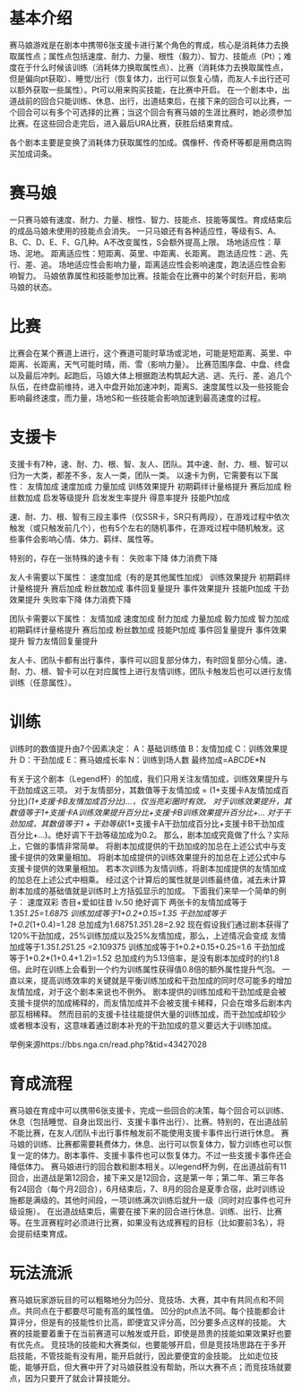 # 基本介绍
赛马娘游戏是在剧本中携带6张支援卡进行某个角色的育成，核心是消耗体力去换取属性点；属性点包括速度、耐力、力量、根性（毅力）、智力、技能点（Pt）；难度在于什么时候该训练（消耗体力换取属性点）、比赛（消耗体力去换取属性点，但是偏向pt获取）、睡觉/出行（恢复体力，出行可以恢复心情，而友人卡出行还可以额外获取一些属性）。Pt可以用来购买技能，在比赛中开启。
在一个剧本中，出道战前的回合只能训练、休息、出行，出道结束后，在接下来的回合可以比赛，一个回合可以有多个可选择的比赛；当这个回合有赛马娘的生涯比赛时，她必须参加比赛。在这些回合走完后，进入最后URA比赛，获胜后结束育成。

各个剧本主要是变换了消耗体力获取属性的加成。偶像杯、传奇杯等都是用商店购买加成词条。

# 赛马娘
一只赛马娘有速度、耐力、力量、根性、智力、技能点、技能等属性。育成结束后的成品马娘未使用的技能点会消失。
一只马娘还有各种适应性，等级有S、A、B、C、D、E、F、G几种。A不改变属性，S会额外提高上限。
场地适应性：草场、泥地。
距离适应性：短距离、英里、中距离、长距离。
跑法适应性：逃、先行、差、追。
场地适应性会影响力量，距离适应性会影响速度，跑法适应性会影响智力。
马娘依靠属性和技能参加比赛。技能会在比赛中的某个时刻开启，影响马娘的状态。

# 比赛
比赛会在某个赛道上进行，这个赛道可能时草场或泥地，可能是短距离、英里、中距离、长距离，天气可能时晴，雨、雪（影响力量）。
比赛范围序盘、中盘、终盘以及最后冲刺。起跑后，马娘大体上根据跑法构筑起大逃、逃、先行、差、追几个队伍，在终盘前维持，进入中盘开始加速冲刺，距离S、速度属性以及一些技能会影响最终速度，而力量，场地S和一些技能会影响加速到最高速度的过程。

# 支援卡
支援卡有7种，速、耐、力、根、智、友人、团队。其中速、耐、力、根、智可以归为一大类，都差不多，友人一类，团队一类。
以速卡为例，它需要有以下属性：
友情加成
速度加成
力量加成
训练效果提升
初期羁绊计量格提升
赛后加成
粉丝数加成
启发等级提升
启发发生率提升
得意率提升
技能Pt加成

速、耐、力、根、智有三段主事件（仅SSR卡，SR只有两段），在游戏过程中依次触发（或只触发前几个），也有5个左右的随机事件，在游戏过程中随机触发。这些事件会影响心情、体力、羁绊、属性等。

特别的，存在一张特殊的速卡有：
失败率下降
体力消费下降

友人卡需要以下属性：
速度加成（有的是其他属性加成）
训练效果提升
初期羁绊计量格提升
赛后加成
粉丝数加成
事件回复量提升
事件效果提升
技能Pt加成
干劲效果提升
失败率下降
体力消费下降

团队卡需要以下属性：
友情加成
速度加成
耐力加成
力量加成
毅力加成
智力加成
初期羁绊计量格提升
赛后加成
粉丝数加成
技能Pt加成
事件回复量提升
事件效果提升
智力友情回复量提升

友人卡、团队卡都有出行事件，事件可以回复部分体力，有时回复部分心情。速、耐、力、根、智卡可以在对应属性上进行友情训练，团队卡触发后也可以进行友情训练（任意属性）。

# 训练
训练时的数值提升由7个因素决定：
A：基础训练值
B：友情加成
C：训练效果提升
D：干劲加成
E：赛马娘成长率
N：训练到场人数
最终加成=A*B*C*D*E*N

有关于这个剧本（Legend杯）的加成，我们只用关注友情加成，训练效果提升与干劲加成这三项。
对于友情部分，其数值等于友情加成 = (1+支援卡A友情加成百分比)*(1+支援卡B友情加成百分比)…，仅当亮彩圈时有效。
对于训练效果提升，其数值等于1+支援卡A训练效果提升百分比+支援卡B训练效果提升百分比+...
对于干劲加成，其数值等于1 + 干劲等级*(1+支援卡A干劲加成百分比+支援卡B干劲加成百分比+...)。绝好调下干劲等级加成为0.2。
那么，剧本加成究竟做了什么？实际上，它做的事情非常简单。
将剧本加成提供的干劲加成的加总在上述公式中与支援卡提供的效果量相加。
将剧本加成提供的训练效果提升的加总在上述公式中与支援卡提供的效果量相加。
若本次训练为友情训练，将剧本加成提供的友情加成的加总在上述公式中相乘。
经过这个计算后的属性就是训练最终值，减去未计算剧本加成的基础值就是训练时上方括弧显示的加成。
下面我们来举一个简单的例子：
速度双彩 杏目+爱如往昔 lv.50 绝好调下
两张卡的友情加成等于1.35*1.25=1.6875
训练加成等于1+0.2+0.15=1.35
干劲加成等于1+0.2*(1+0.4)=1.28
总加成为1.6875*1.35*1.28=2.92
现在假设我们通过剧本获得了120%干劲加成，25%训练加成以及25%友情加成，那么，上述情况会变成
友情加成等于1.35*1.25*1.25 =2.109375
训练加成等于1+0.2+0.15+0.25=1.6
干劲加成等于1+0.2*(1+0.4+1.2)=1.52
总加成约为5.13倍率，是没有剧本加成时的约1.8倍。此时在训练上会看到一个约为训练属性获得值0.8倍的额外属性提升气泡。
一直以来，提高训练效率的关键就是平衡训练加成和干劲加成的同时尽可能多的增加友情加成，对于这个剧本来说也不例外。
剧本提供的训练加成和干劲加成是会被支援卡提供的加成稀释的，而友情加成并不会被支援卡稀释，只会在增多后剧本内部互相稀释。
然而目前的支援卡往往能提供大量的训练加成，而干劲加成却较少或者根本没有，这意味着通过剧本补充的干劲加成的意义要远大于训练加成。

举例来源https://bbs.nga.cn/read.php?&tid=43427028

# 育成流程
赛马娘在育成中可以携带6张支援卡，完成一些回合的决策，每个回合可以训练、休息（包括睡觉、自身出现出行、支援卡事件出行）、比赛。特别的，在出道战前不能比赛，在友人/团队卡出行事件触发前不能使用支援卡事件出行进行休息。
赛马娘的训练、比赛都需要耗费体力，休息、出行可以恢复体力，智力训练也可以恢复一定的体力。剧本事件、支援卡事件也可以恢复体力。不过一些支援卡事件还会降低体力。
赛马娘进行的回合数和剧本相关。以legend杯为例，在出道战前有11回合，出道战是第12回合，接下来又是12回合，这是第一年；第二年、第三年各有24回合（每个月2回合），6月结束后，7、8月的回合是夏季合宿，此时训练设施都是满级的。其他时间段，一项训练满次训练后就升一级（同时对应事件也可升级设施）。
在出道战结束后，需要在接下来的回合进行休息、训练、出行、比赛等。在生涯赛程时必须进行比赛，如果没有达成赛程的目标（比如要前3名），将会提前结束育成。

# 玩法流派
赛马娘玩家游玩目的可以粗略地分为凹分、竞技场、大赛，其中有共同点和不同点。共同点在于都要尽可能有高的属性值。
凹分的pt点法不同。每个技能都会计算评分，但是有的技能性价比高，即便宜又评分高，凹分要多点这样的技能。
大赛的技能要着重于在当前赛道可以触发或开启，即使是昂贵的技能如果效果好也要有优先点。
竞技场的技能和大赛类似，也要能够开启，但是竞技场思路在于多开启技能，不管技能有没有用，能开启就行，因此要便宜的金技能。
比如走位技能，能够开启，但大赛中开了对马娘获胜没有帮助，所以大赛不点；而竞技场就要点，因为只要开了就会计算技能分。
